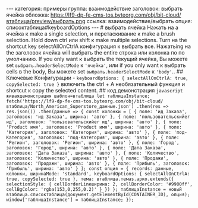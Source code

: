 --- категория: примеры группа: взаимодействие заголовок: выбрать ячейка обложка: https://lf9-dp-fe-cms-tos.byteorg.com/obj/bit-cloud/втаблица/preview/выбрать.png ссылка: взаимодействие/выбрать опция: списоктаблица#keyboardOptions --- # выбрать ячейка Нажать на a ячейка к make a single selection, и перетаскивание к make a brush selection. Hold down ctrl или shift к make multiple selections. Turn на the shortcut key selectAllOnCtrlA конфигурация к выбрать все. Нажатьing на the заголовок ячейка will выбрать the entire строка или колонка по по умолчанию. If you only want к выбрать the текущий ячейка, Вы можете set `выбрать.headerSelectMode` к `'ячейка'`, или if you only want к выбрать cells в the body, Вы можете set `выбрать.headerSelectMode` к `'body'`.. ## Ключевые Конфигурации - `keyboardOptions: { selectAllOnCtrlA: true, copySelected: true }` включить the ctrl + A необязательный функция и shortcut к copy the selected content. ## код демонстрация ```javascript живаядемонстрация шаблон=втаблица let таблицаInstance; fetch('https://lf9-dp-fe-cms-tos.byteorg.com/obj/bit-cloud/втаблица/North_American_Superstore_данные.json') .then(res => res.json()) .then(данные => { const колонки = [ { поле: 'ид Заказа', заголовок: 'ид Заказа', ширина: 'авто' }, { поле: 'пользовательскийer ид', заголовок: 'пользовательскийer ид', ширина: 'авто' }, { поле: 'Product имя', заголовок: 'Product имя', ширина: 'авто' }, { поле: 'Категория', заголовок: 'Категория', ширина: 'авто' }, { поле: 'под-Категория', заголовок: 'под-Категория', ширина: 'авто' }, { поле: 'Регион', заголовок: 'Регион', ширина: 'авто' }, { поле: 'Город', заголовок: 'Город', ширина: 'авто' }, { поле: 'Дата Заказа', заголовок: 'Дата Заказа', ширина: 'авто' }, { поле: 'Количество', заголовок: 'Количество', ширина: 'авто' }, { поле: 'Продажи', заголовок: 'Продажи', ширина: 'авто' }, { поле: 'Прибыль', заголовок: 'Прибыль', ширина: 'авто' } ]; const опция = { records: данные, колонки, ширинаMode: 'standard', keyboardOptions: { selectAllOnCtrlA: true, copySelected: true }, тема: втаблица.темаs.арко.extends({ selectionStyle: { cellBorderLineширина: 2, cellBorderColor: '#9900ff', cellBgColor: 'rgba(153,0,255,0.2)' } }) }; таблицаInstance = новый втаблица.списоктаблица(документ.getElementById(CONTAINER_ID), опция); window['таблицаInstance'] = таблицаInstance; }); ``` 
